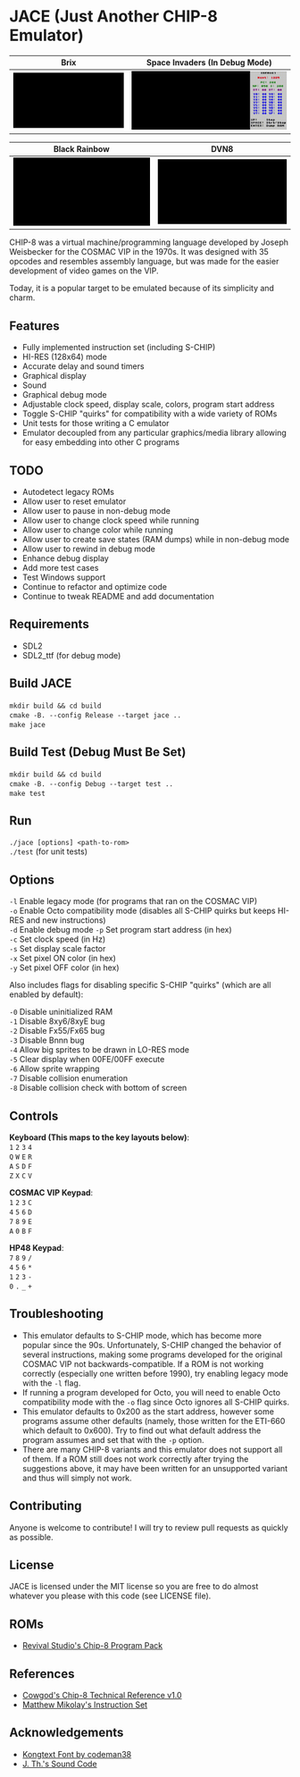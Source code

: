 # JACE (Just Another CHIP-8 Emulator)
|Brix|Space Invaders (In Debug Mode)|
|----|------------------------------|
|<img src = "/screenshots/Brix_CH8.gif?raw=true">|<img src = "/screenshots/Invaders_CH8.gif?raw=true">|

|Black Rainbow|DVN8|
|-------------|----|
|<img src = "/screenshots/Rainbow_CH8.gif?raw=true">|<img src = "/screenshots/DVN8_CH8.gif?raw=true">|

CHIP-8 was a virtual machine/programming language developed by Joseph Weisbecker for the COSMAC VIP in the 1970s. It was designed with 35 opcodes and resembles assembly language, but was made for the easier development of video games on the VIP.

Today, it is a popular target to be emulated because of its simplicity and charm.

## Features
* Fully implemented instruction set (including S-CHIP)
* HI-RES (128x64) mode
* Accurate delay and sound timers
* Graphical display
* Sound
* Graphical debug mode
* Adjustable clock speed, display scale, colors, program start address
* Toggle S-CHIP "quirks" for compatibility with a wide variety of ROMs
* Unit tests for those writing a C emulator
* Emulator decoupled from any particular graphics/media library allowing for easy embedding into other C programs

## TODO
* Autodetect legacy ROMs
* Allow user to reset emulator
* Allow user to pause in non-debug mode
* Allow user to change clock speed while running
* Allow user to change color while running
* Allow user to create save states (RAM dumps) while in non-debug mode
* Allow user to rewind in debug mode
* Enhance debug display
* Add more test cases
* Test Windows support
* Continue to refactor and optimize code
* Continue to tweak README and add documentation

## Requirements
* SDL2
* SDL2_ttf (for debug mode)

## Build JACE
`mkdir build && cd build`  
`cmake -B. --config Release --target jace ..`  
`make jace`

## Build Test (Debug Must Be Set)
`mkdir build && cd build`  
`cmake -B. --config Debug --target test ..`  
`make test`

## Run
`./jace [options] <path-to-rom>`  
`./test` (for unit tests)

## Options
`-l` Enable legacy mode (for programs that ran on the COSMAC VIP)  
`-o` Enable Octo compatibility mode (disables all S-CHIP quirks but keeps HI-RES and new instructions)  
`-d` Enable debug mode
`-p` Set program start address (in hex)  
`-c` Set clock speed (in Hz)  
`-s` Set display scale factor  
`-x` Set pixel ON color (in hex)  
`-y` Set pixel OFF color (in hex)

Also includes flags for disabling specific S-CHIP "quirks" (which are all enabled by default):

`-0` Disable uninitialized RAM  
`-1` Disable 8xy6/8xyE bug  
`-2` Disable Fx55/Fx65 bug  
`-3` Disable Bnnn bug  
`-4` Allow big sprites to be drawn in LO-RES mode  
`-5` Clear display when 00FE/00FF execute  
`-6` Allow sprite wrapping  
`-7` Disable collision enumeration  
`-8` Disable collision check with bottom of screen


## Controls
**Keyboard (This maps to the key layouts below)**:  
`1` `2` `3` `4`  
`Q` `W` `E` `R`  
`A` `S` `D` `F`  
`Z` `X` `C` `V`

**COSMAC VIP Keypad**:  
`1` `2` `3` `C`  
`4` `5` `6` `D`  
`7` `8` `9` `E`  
`A` `0` `B` `F`

**HP48 Keypad**:  
`7` `8` `9` `/`  
`4` `5` `6` `*`  
`1` `2` `3` `-`  
`0` `.` `_` `+`

## Troubleshooting
* This emulator defaults to S-CHIP mode, which has become more popular since the 90s. Unfortunately, S-CHIP changed the behavior of several instructions, making some programs developed for the original COSMAC VIP not backwards-compatible. If a ROM is not working correctly (especially one written before 1990), try enabling legacy mode with the `-l` flag.
* If running a program developed for Octo, you will need to enable Octo compatibility mode with the `-o` flag since Octo ignores all S-CHIP quirks.
* This emulator defaults to 0x200 as the start address, however some programs assume other defaults (namely, those written for the ETI-660 which default to 0x600). Try to find out what default address the program assumes and set that with the `-p` option.
* There are many CHIP-8 variants and this emulator does not support all of them. If a ROM still does not work correctly after trying the suggestions above, it may have been written for an unsupported variant and thus will simply not work.

## Contributing
Anyone is welcome to contribute! I will try to review pull requests as quickly as possible.

## License
JACE is licensed under the MIT license so you are free to do almost whatever you please with this code (see LICENSE file).

## ROMs
* [Revival Studio's Chip-8 Program Pack](https://github.com/kripod/chip8-roms)

## References
* [Cowgod's Chip-8 Technical Reference v1.0](http://devernay.free.fr/hacks/chip8/C8TECH10.HTM)
* [Matthew Mikolay's Instruction Set](https://github.com/mattmikolay/chip-8/wiki/CHIP%E2%80%908-Instruction-Set)

## Acknowledgements
* [Kongtext Font by codeman38](https://www.1001fonts.com/kongtext-font.html)
* [J. Th.'s Sound Code](https://stackoverflow.com/a/45002609)

